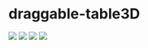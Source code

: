 # draggable-table3D
<img src="https://s8.uupload.ir/files/draggable-table3d-1_gd5k.png"/>
<img src="https://s8.uupload.ir/files/draggable-table3d-2_eo6x.png"/>
<img src="https://s8.uupload.ir/files/draggable-table3d-3_1x49.png"/>
<img src="https://s8.uupload.ir/files/draggable-table3d-4_qcmt.png"/>
